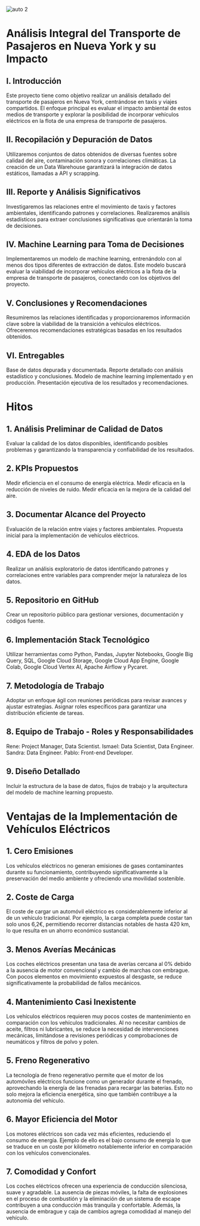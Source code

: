 ![auto 2](https://github.com/Ismaelmtzuru/NYC-taxis-carbon-emission/assets/105239369/0b97bcee-3244-43b6-997f-8c8fc80ff6d6)

# Análisis Integral del Transporte de Pasajeros en Nueva York y su Impacto

## I. Introducción
Este proyecto tiene como objetivo realizar un análisis detallado del transporte de pasajeros en Nueva York, centrándose en taxis y viajes 
compartidos. El enfoque principal es evaluar el impacto ambiental de estos medios de transporte y explorar la posibilidad de incorporar 
vehículos eléctricos en la flota de una empresa de transporte de pasajeros.

## II. Recopilación y Depuración de Datos
Utilizaremos conjuntos de datos  obtenidos de diversas fuentes sobre calidad del aire, contaminación sonora 
y correlaciones climáticas. La creación de un Data Warehouse garantizará la integración de datos estáticos, llamadas a API y scrapping.

## III. Reporte y Análisis Significativos
Investigaremos las relaciones entre el movimiento de taxis y factores ambientales, identificando patrones y correlaciones. 
Realizaremos análisis estadísticos para extraer conclusiones significativas que orientarán la toma de decisiones.

## IV. Machine Learning para Toma de Decisiones
Implementaremos un modelo de machine learning, entrenándolo con al menos dos tipos diferentes de extracción de datos. Este modelo buscará 
evaluar la viabilidad de incorporar vehículos eléctricos a la flota de la empresa de transporte de pasajeros, conectando con los objetivos 
del proyecto.

## V. Conclusiones y Recomendaciones
Resumiremos las relaciones identificadas y proporcionaremos información clave sobre la viabilidad de la transición a vehículos eléctricos. 
Ofreceremos recomendaciones estratégicas basadas en los resultados obtenidos.

## VI. Entregables
Base de datos depurada y documentada.
Reporte detallado con análisis estadístico y conclusiones.
Modelo de machine learning implementado y en producción.
Presentación ejecutiva de los resultados y recomendaciones.

# Hitos
## 1. Análisis Preliminar de Calidad de Datos
Evaluar la calidad de los datos disponibles, identificando posibles problemas y garantizando la transparencia y confiabilidad de los 
resultados.

## 2. KPIs Propuestos
Medir eficiencia en el consumo de energía eléctrica.
Medir eficacia en la reducción de niveles de ruido.
Medir eficacia en la mejora de la calidad del aire.

## 3. Documentar Alcance del Proyecto
Evaluación de la relación entre viajes y factores ambientales.
Propuesta inicial para la implementación de vehículos eléctricos.

## 4. EDA de los Datos
Realizar un análisis exploratorio de datos identificando patrones y correlaciones entre variables para comprender mejor la naturaleza 
de los datos.

## 5. Repositorio en GitHub
Crear un repositorio público para gestionar versiones, documentación y códigos fuente.

## 6. Implementación Stack Tecnológico
Utilizar herramientas como Python, Pandas, Jupyter Notebooks, Google Big Query, SQL, Google Cloud Storage, Google Cloud App Engine, 
Google Colab, Google Cloud Vertex AI, Apache Airflow y Pycaret.

## 7. Metodología de Trabajo
Adoptar un enfoque ágil con reuniones periódicas para revisar avances y ajustar estrategias. 
Asignar roles específicos para garantizar una distribución eficiente de tareas.

## 8. Equipo de Trabajo - Roles y Responsabilidades
Rene: Project Manager, Data Scientist.
Ismael: Data Scientist, Data Engineer.
Sandra: Data Engineer.
Pablo: Front-end Developer.

## 9. Diseño Detallado
Incluir la estructura de la base de datos, flujos de trabajo y la arquitectura del modelo de machine learning propuesto.


# Ventajas de la Implementación de Vehículos Eléctricos
## 1. Cero Emisiones
Los vehículos eléctricos no generan emisiones de gases contaminantes durante su funcionamiento, contribuyendo significativamente a la 
preservación del medio ambiente y ofreciendo una movilidad sostenible.

## 2. Coste de Carga
El coste de cargar un automóvil eléctrico es considerablemente inferior al de un vehículo tradicional. Por ejemplo, la carga completa 
puede costar tan solo unos 6,2€, permitiendo recorrer distancias notables de hasta 420 km, lo que resulta en un ahorro económico sustancial.

## 3. Menos Averías Mecánicas
Los coches eléctricos presentan una tasa de averías cercana al 0% debido a la ausencia de motor convencional y cambio de marchas con embrague. 
Con pocos elementos en movimiento expuestos al desgaste, se reduce significativamente la probabilidad de fallos mecánicos.

## 4. Mantenimiento Casi Inexistente
Los vehículos eléctricos requieren muy pocos costes de mantenimiento en comparación con los vehículos tradicionales. Al no necesitar cambios 
de aceite, filtros ni lubricantes, se reduce la necesidad de intervenciones mecánicas, limitándose a revisiones periódicas y comprobaciones 
de neumáticos y filtros de polvo y polen.

## 5. Freno Regenerativo
La tecnología de freno regenerativo permite que el motor de los automóviles eléctricos funcione como un generador durante el frenado, 
aprovechando la energía de las frenadas para recargar las baterías. Esto no solo mejora la eficiencia energética, sino que también contribuye
a la autonomía del vehículo.

## 6. Mayor Eficiencia del Motor
Los motores eléctricos son cada vez más eficientes, reduciendo el consumo de energía. Ejemplo de ello es el bajo consumo de energia lo que 
se traduce en un coste por kilómetro notablemente inferior en comparación con los vehículos convencionales.

## 7. Comodidad y Confort
Los coches eléctricos ofrecen una experiencia de conducción silenciosa, suave y agradable. La ausencia de piezas móviles, 
la falta de explosiones en el proceso de combustión y la eliminación de un sistema de escape contribuyen a una conducción más tranquila y 
confortable. Además, la ausencia de embrague y caja de cambios agrega comodidad al manejo del vehículo.


